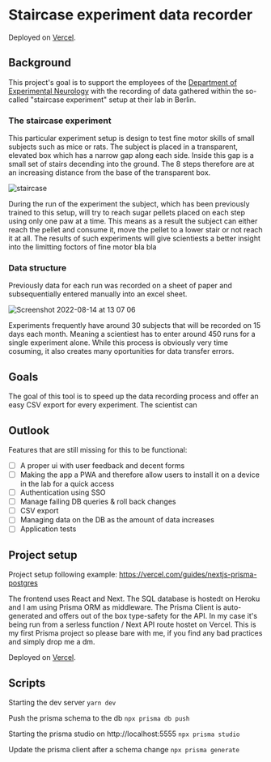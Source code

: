 # Staircase experiment data recorder

Deployed on [Vercel](https://staircase-recorder.vercel.app/).

## Background

This project's goal is to support the employees of the [Department of Experimental Neurology](https://expneuro.charite.de/en/) with the recording of data  gathered within the so-called "staircase experiment" setup at their lab in Berlin. 

### The staircase experiment

This particular experiment setup is design to test fine motor skills of small subjects such as mice or rats. The subject is placed in a transparent, elevated box which has a narrow gap along each side. Inside this gap is a small set of stairs decending into the ground. The 8 steps therefore are at an increasing distance from the base of the transparent box. 

![staircase](https://user-images.githubusercontent.com/34210193/184666679-74d38505-a8a6-4441-9f35-84ba3a895fae.jpg)

During the run of the experiment the subject, which has been previously trained to this setup, will try to reach sugar pellets placed on each step using only one paw at a time. This means as a result the subject can either reach the pellet and consume it, move the pellet to a lower stair or not reach it at all. 
The results of such experiments will give scientiests a better insight into the limitting foctors of fine motor bla bla

### Data structure

Previously data for each run was recorded on a sheet of paper and subsequentially entered manually into an excel sheet. 

![Screenshot 2022-08-14 at 13 07 06](https://user-images.githubusercontent.com/34210193/184667968-64e53936-435c-4d53-89b8-6128ce618703.png)

Experiments frequently have around 30 subjects that will be recorded on 15 days each month. Meaning a scientiest has to enter around 450 runs for a single experiment alone. While this process is obviously very time cosuming, it also creates many oportunities for data transfer errors.

## Goals

The goal of this tool is to speed up the data recording process and offer an easy CSV export for every experiment. The scientist can 

## Outlook
Features that are still missing for this to be functional:
- [ ] A proper ui with user feedback and decent forms 
- [ ] Making the app a PWA and therefore allow users to install it on a device in the lab for a quick access
- [ ] Authentication using SSO
- [ ] Manage failing DB queries & roll back changes
- [ ] CSV export
- [ ] Managing data on the DB as the amount of data increases
- [ ] Application tests

## Project setup

Project setup following example: https://vercel.com/guides/nextjs-prisma-postgres

The frontend uses React and Next. The SQL database is hostedt on Heroku and I am using Prisma ORM as middleware. The Prisma Client is auto-generated and offers out of the box type-safety for the API. In my case it's being run from a serless function / Next API route hostet on Vercel. This is my first Prisma project so please bare with me, if you find any bad practices and simply drop me a dm. 

Deployed on [Vercel](https://staircase-recorder.vercel.app/).

## Scripts

Starting the dev server `yarn dev`

Push the prisma schema to the db `npx prisma db push`

Starting the prisma studio on http://localhost:5555 `npx prisma studio`

Update the prisma client after a schema change `npx prisma generate`
